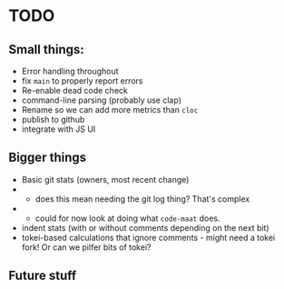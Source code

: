 # TODO

## Small things:
* Error handling throughout
* fix `main` to properly report errors
* Re-enable dead code check
* command-line parsing (probably use clap)
* Rename so we can add more metrics than `cloc`
* publish to github
* integrate with JS UI

## Bigger things
* Basic git stats (owners, most recent change)
* * does this mean needing the git log thing? That's complex
* * could for now look at doing what `code-maat` does.
* indent stats (with or without comments depending on the next bit)
* tokei-based calculations that ignore comments - might need a tokei fork! Or can we pilfer bits of tokei?

## Future stuff